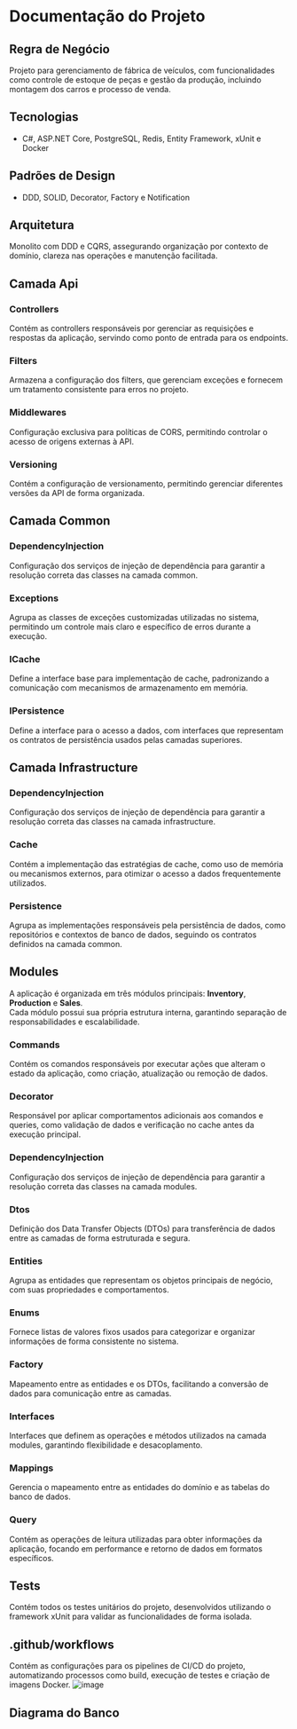 # Documentação do Projeto

## Regra de Negócio
Projeto para gerenciamento de fábrica de veículos, com funcionalidades como controle de estoque de peças e gestão da produção, incluindo montagem dos carros e processo de venda.

## Tecnologias
- C#, ASP.NET Core, PostgreSQL, Redis, Entity Framework, xUnit e Docker

## Padrões de Design
- DDD, SOLID, Decorator, Factory e Notification  

## Arquitetura
Monolito com DDD e CQRS, assegurando organização por contexto de domínio, clareza nas operações e manutenção facilitada.

## Camada Api

### Controllers
Contém as controllers responsáveis por gerenciar as requisições e respostas da aplicação, servindo como ponto de entrada para os endpoints.

### Filters
Armazena a configuração dos filters, que gerenciam exceções e fornecem um tratamento consistente para erros no projeto.

### Middlewares
Configuração exclusiva para políticas de CORS, permitindo controlar o acesso de origens externas à API.

### Versioning
Contém a configuração de versionamento, permitindo gerenciar diferentes versões da API de forma organizada.

## Camada Common

### DependencyInjection
Configuração dos serviços de injeção de dependência para garantir a resolução correta das classes na camada common.

### Exceptions
Agrupa as classes de exceções customizadas utilizadas no sistema, permitindo um controle mais claro e específico de erros durante a execução.

### ICache
Define a interface base para implementação de cache, padronizando a comunicação com mecanismos de armazenamento em memória.

### IPersistence
Define a interface para o acesso a dados, com interfaces que representam os contratos de persistência usados pelas camadas superiores.

## Camada Infrastructure

### DependencyInjection
Configuração dos serviços de injeção de dependência para garantir a resolução correta das classes na camada infrastructure.

### Cache
Contém a implementação das estratégias de cache, como uso de memória ou mecanismos externos, para otimizar o acesso a dados frequentemente utilizados.

### Persistence
Agrupa as implementações responsáveis pela persistência de dados, como repositórios e contextos de banco de dados, seguindo os contratos definidos na camada common.

## Modules

A aplicação é organizada em três módulos principais: **Inventory**, **Production** e **Sales**.  
Cada módulo possui sua própria estrutura interna, garantindo separação de responsabilidades e escalabilidade.

### Commands
Contém os comandos responsáveis por executar ações que alteram o estado da aplicação, como criação, atualização ou remoção de dados.

### Decorator
Responsável por aplicar comportamentos adicionais aos comandos e queries, como validação de dados e verificação no cache antes da execução principal.

### DependencyInjection
Configuração dos serviços de injeção de dependência para garantir a resolução correta das classes na camada modules.

### Dtos
Definição dos Data Transfer Objects (DTOs) para transferência de dados entre as camadas de forma estruturada e segura.

### Entities
Agrupa as entidades que representam os objetos principais de negócio, com suas propriedades e comportamentos.

### Enums
Fornece listas de valores fixos usados para categorizar e organizar informações de forma consistente no sistema.

### Factory
Mapeamento entre as entidades e os DTOs, facilitando a conversão de dados para comunicação entre as camadas.

### Interfaces
Interfaces que definem as operações e métodos utilizados na camada modules, garantindo flexibilidade e desacoplamento.

### Mappings  
Gerencia o mapeamento entre as entidades do domínio e as tabelas do banco de dados.

### Query
Contém as operações de leitura utilizadas para obter informações da aplicação, focando em performance e retorno de dados em formatos específicos.

## Tests
Contém todos os testes unitários do projeto, desenvolvidos utilizando o framework xUnit para validar as funcionalidades de forma isolada.

## .github/workflows 
Contém as configurações para os pipelines de CI/CD do projeto, automatizando processos como build, execução de testes e criação de imagens Docker.
![image](https://github.com/user-attachments/assets/45ce3784-1238-4ca3-bee5-17827ba0790f)

## Diagrama do Banco
